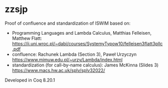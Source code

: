 # zzsjp

Proof of confluence and standardization of ISWIM based on:
- Programming Languages and Lambda Calculus, Matthias Felleisen,
Matthew Flatt:
https://ii.uni.wroc.pl/~dabi/courses/SystemyTypow10/felleisen3flatt3pllc.pdf
- confluence: Rachunek Lambda (Section 3), Paweł Urzyczyn
https://www.mimuw.edu.pl/~urzy/Lambda/index.html
- standardization (for call-by-name calculus): James McKinna (Slides 3)
https://www.macs.hw.ac.uk/splv/splv32022/

Developed in Coq 8.20.1